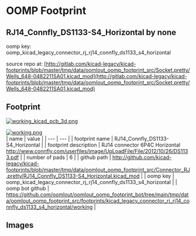 # OOMP Footprint  
## RJ14_Connfly_DS1133-S4_Horizontal  by none  
  
oomp key: oomp_kicad_legacy_connector_rj_rj14_connfly_ds1133_s4_horizontal  
  
source repo at: [http://gitlab.com/kicad-legacy/kicad-footprints/blob/master/tmp/data/oomlout_oomp_footprint_src/Socket.pretty/Wells_648-0482211SA01.kicad_mod](http://gitlab.com/kicad-legacy/kicad-footprints/blob/master/tmp/data/oomlout_oomp_footprint_src/Socket.pretty/Wells_648-0482211SA01.kicad_mod)  
## Footprint  
  
[![working_kicad_pcb_3d.png](working_kicad_pcb_3d_600.png)](working_kicad_pcb_3d.png)  
  
[![working.png](working_600.png)](working.png)  
| name | value | 
| --- | --- | 
| footprint name | RJ14_Connfly_DS1133-S4_Horizontal | 
| footprint description | RJ14 connector 6P4C Horizontal http://www.connfly.com/userfiles/image/UpLoadFile/File/2012/10/26/DS1133.pdf | 
| number of pads | 6 | 
| github path | http://github.com/kicad-legacy/kicad-footprints/blob/master/tmp/data/oomlout_oomp_footprint_src/Connector_RJ.pretty/RJ14_Connfly_DS1133-S4_Horizontal.kicad_mod | 
| oomp key | oomp_kicad_legacy_connector_rj_rj14_connfly_ds1133_s4_horizontal | 
| oomp bot github | https://github.com/oomlout/oomlout_oomp_footprint_bot/tree/main/tmp/data/oomlout_oomp_footprint_src/footprints/kicad_legacy_connector_rj_rj14_connfly_ds1133_s4_horizontal/working | 
## Images  
